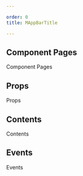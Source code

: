 ```yaml
---

order: 0
title: MAppBarTitle

---
```

 
## Component Pages
 
Component Pages
 
## Props
 
Props
 
## Contents
 
Contents
 
## Events
 
Events
 
